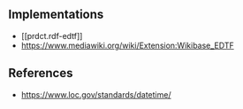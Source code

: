 
## Implementations

- [[prdct.rdf-edtf]]
- https://www.mediawiki.org/wiki/Extension:Wikibase_EDTF

## References

- https://www.loc.gov/standards/datetime/